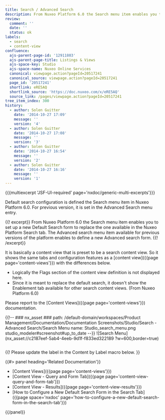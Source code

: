 ```yaml
---
title: Search / Advanced Search
description: From Nuxeo Platform 6.0 the Search menu item enables you to set up a new Default Search form to replace the one available in the Nuxeo Platform Search tab.
review:
  comment: ''
  date: ''
  status: ok
labels:
  - search
  - content-view
confluence:
  ajs-parent-page-id: '12911803'
  ajs-parent-page-title: Listings & Views
  ajs-space-key: Studio
  ajs-space-name: Nuxeo Online Services
  canonical: viewpage.action?pageId=20517241
  canonical_source: viewpage.action?pageId=20517241
  page_id: '20517241'
  shortlink: eRE5AQ
  shortlink_source: 'https://doc.nuxeo.com/x/eRE5AQ'
  source_link: /pages/viewpage.action?pageId=20517241
tree_item_index: 300
history:
  - author: Solen Guitter
    date: '2014-10-27 17:09'
    message: ''
    version: '4'
  - author: Solen Guitter
    date: '2014-10-27 17:08'
    message: ''
    version: '3'
  - author: Solen Guitter
    date: '2014-10-27 16:54'
    message: ''
    version: '2'
  - author: Solen Guitter
    date: '2014-10-27 16:16'
    message: ''
    version: '1'
---
```


{{{multiexcerpt 'JSF-UI-required' page='nxdoc/generic-multi-excerpts'}}}

Default search configuration is defined the Search menu item in Nuxeo Platform 6.0\. For previous version, it is set in the Advanced Search menu entry.

{{! excerpt}}
From Nuxeo Platform 6.0 the Search menu item enables you to set up a new Default Search form to replace the one available in the Nuxeo Platform Search tab. The Advanced search menu item available for previous versions of the platform enables to define a new Advanced search form.
{{! /excerpt}}

It is basically a content view that is preset to be a search content view. So it shows the same tabs and configuration features as a [content view]({{page page='content-views'}}) with the differences below.

- Logically the Flags section of the content view definition is not displayed here.
- Since it is meant to replace the default search, it doesn't show the Enablement tab available for other search content views. (From Nuxeo Platform 6.0)

Please report to the [Content Views]({{page page='content-views'}}) documentation.

{{!--     ### nx_asset ###
    path: /default-domain/workspaces/Product Management/Documentation/Documentation Screenshots/Studio/Search - Advanced Search/Search Menu
    name: Studio_search_menu.png
    studio_modeler#screenshot#up_to_date
--}}
![Search Menu](nx_asset://c2187eef-5ab4-4eeb-9d1f-f833ed322189 ?w=600,border=true)

<div class="row" data-equalizer data-equalize-on="medium"><div class="column medium-6">

{{! Please update the label in the Content by Label macro below. }}

{{#> panel heading='Related Documentation'}}

- [Content Views]({{page page='content-views'}})
- [Content View - Query and Form Tab]({{page page='content-view-query-and-form-tab'}})
- [Content View - Results]({{page page='content-view-results'}})
- [How to Configure a New Default Search Form in the Search Tab]({{page space='nxdoc' page='how-to-configure-a-new-default-search-form-in-the-search-tab'}})

{{/panel}}</div><div class="column medium-6">

</div></div>
